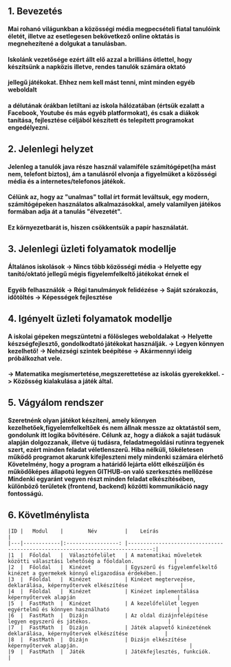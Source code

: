 ## 1. Bevezetés
#### Mai rohanó világunkban a közösségi média megpecsételi fiatal tanulóink életét, illetve az esetlegesen bekövetkező online oktatás is megnehezítené a dolgukat a tanulásban.
#### Iskolánk vezetősége ezért állt elő azzal a brilliáns ötlettel, hogy készítsünk a napközis illetve, rendes tanulók számára oktató
#### jellegű játékokat. Ehhez nem kell mást tenni, mint minden egyéb weboldalt
#### a délutának órákban letiltani az iskola hálózatában (értsük ezalatt a Facebook, Youtube és más egyéb platformokat), és csak a diákok tanítása, fejlesztése céljából készített és telepített programokat engedélyezni.

## 2. Jelenlegi helyzet
#### Jelenleg a tanulók java része használ valamiféle számítógépet(ha mást nem, telefont biztos), ám a tanulásról elvonja a figyelmüket a közösségi média és a internetes/telefonos játékok.
#### Célünk az, hogy az "unalmas" tollal írt formát leváltsuk, egy modern, számítógépeken használatos alkalmazásokkal, amely valamilyen játékos formában adja át a tanulás "élvezetét".
#### Ez környezetbarát is, hiszen csökkentsük a papír használatát.

## 3. Jelenlegi üzleti folyamatok modellje
#### Általános iskolások -> Nincs több közösségi média -> Helyette egy tanító/oktató jellegű mégis figyelemfelkeltő játékokat érnek el
#### Egyéb felhasználók -> Régi tanulmányok felidézése -> Saját szórakozás, időtöltés -> Képességek fejlesztése

## 4. Igényelt üzleti folyamatok modellje
#### A iskolai gépeken megszüntetni a fölösleges weboldalakat -> Helyette készségfejlesztő, gondolkodtató játékokat használják. -> Legyen könnyen kezelhető! -> Nehézségi szintek beépítése -> Akármennyi ideig próbálkozhat vele.
#### -> Matematika megismertetése,megszerettetése az iskolás gyerekekkel. -> Közösség kialakulása a játék által.

## 5. Vágyálom rendszer 
#### Szeretnénk olyan játékot készíteni, amely könnyen kezelhetőek,figyelemfelkeltőek és nem állnak messze az oktatástól sem, gondolunk itt logika bővítésére. Célunk az, hogy a diákok a saját tudásuk alapján dolgozzanak, illetve új tudásra, feladatmegoldási rutinra tegyenek szert, ezért minden feladat véletlenszerű. Hiba nélküli, tökéletesen működő programot akarunk kifejleszteni mely mindenki számára elérhető Követelmény, hogy a program a határidő lejárta előtt elkészüljön és működőképes állapotú legyen  GITHUB-on való szerkesztés mellőzése  Mindenki egyaránt vegyen részt minden feladat elkészítésében, különböző területek (frontend, backend) közötti kommunikáció nagy fontosságú.

## 6. Követlménylista
 
    |ID |   Modul    |        Név         |    Leírás                                                                     |
    |---|------------|:-----------------: |------------------------------------------------------------------------------:|										     
    |1  |  Főoldal   |  Választófelület   | A matematikai műveletek közötti választási lehetőség a főoldalon.             |
    |2  |  Főoldal   |  Kinézet           | Egyszerű és figyelemfelkeltő kinézet a gyermekek könnyű eligazodása érdekében.|
    |3  |  Főoldal   |  Kinézet           | Kinézet megtervezése, deklarálása, képernyőtervek elkészítése                 |
    |4  |  Főoldal   |  Kinézet           | Kinézet implementálása képernyőtervek alapján                                 |
    |5  |  FastMath  |  Kinézet           | A kezelőfelület legyen egyértelmű és könnyen használható                      |
    |6  |  FastMath  |  Dizájn            | Az oldal dizájnfelépítése legyen egyszerű és játékos.                         |
    |7  |  FastMath  |  Dizájn            | Játék alapvető kinézetének deklarálása, képernyőtervek elkészítése            |
    |8  |  FastMath  |  Dizájn            | Dizájn elkészítése képernyőtervek alapján.                                    |
    |9  |  FastMath  |  Játék             | Játékfejlesztés, funkciók.                                                    |


